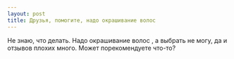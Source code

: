 ```yaml
---
layout: post 
title: Друзья, помогите, надо окрашивание волос  
--- 
```

Не знаю, что делать. Надо окрашивание волос , а выбрать не могу, да и отзывов плохих много. Может порекомендуете что-то?